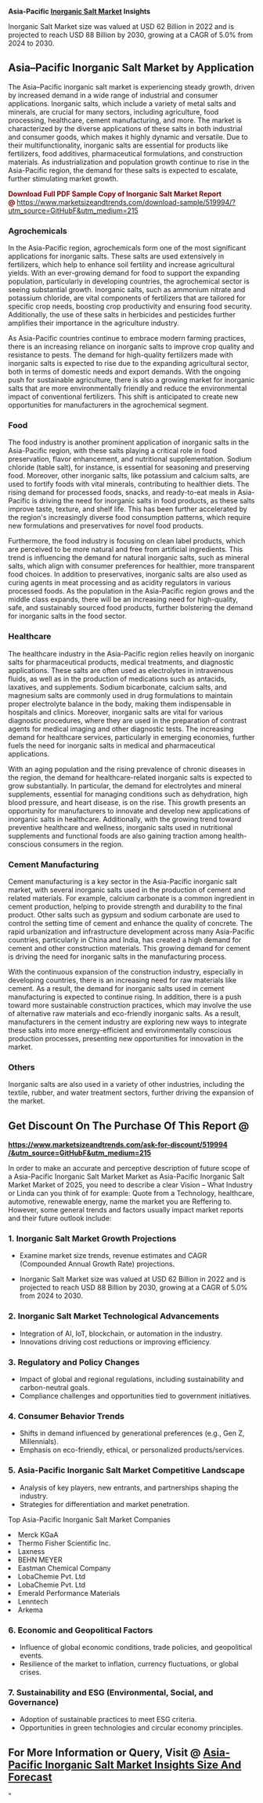 <p><strong>Asia-Pacific&nbsp;<a href=""https://www.marketsizeandtrends.com/download-sample/519994/&amp;utm_source=GitHubF&amp;utm_medium=215"">Inorganic Salt Market</a> Insights</strong></p><p>Inorganic Salt Market size was valued at USD 62 Billion in 2022 and is projected to reach USD 88 Billion by 2030, growing at a CAGR of 5.0% from 2024 to 2030.</p><p><h2>Asia–Pacific Inorganic Salt Market by Application</h2><p>The Asia–Pacific inorganic salt market is experiencing steady growth, driven by increased demand in a wide range of industrial and consumer applications. Inorganic salts, which include a variety of metal salts and minerals, are crucial for many sectors, including agriculture, food processing, healthcare, cement manufacturing, and more. The market is characterized by the diverse applications of these salts in both industrial and consumer goods, which makes it highly dynamic and versatile. Due to their multifunctionality, inorganic salts are essential for products like fertilizers, food additives, pharmaceutical formulations, and construction materials. As industrialization and population growth continue to rise in the Asia-Pacific region, the demand for these salts is expected to escalate, further stimulating market growth.<p><strong><span style="color: #800000;">Download Full PDF Sample Copy of Inorganic Salt Market Report @</span>&nbsp;</strong><a href="https://www.marketsizeandtrends.com/download-sample/519994/?utm_source=GitHubF&amp;utm_medium=215" target="_blank">https://www.marketsizeandtrends.com/download-sample/519994/?utm_source=GitHubF&amp;utm_medium=215</a></p></p><h3>Agrochemicals</h3><p>In the Asia-Pacific region, agrochemicals form one of the most significant applications for inorganic salts. These salts are used extensively in fertilizers, which help to enhance soil fertility and increase agricultural yields. With an ever-growing demand for food to support the expanding population, particularly in developing countries, the agrochemical sector is seeing substantial growth. Inorganic salts, such as ammonium nitrate and potassium chloride, are vital components of fertilizers that are tailored for specific crop needs, boosting crop productivity and ensuring food security. Additionally, the use of these salts in herbicides and pesticides further amplifies their importance in the agriculture industry.</p><p>As Asia-Pacific countries continue to embrace modern farming practices, there is an increasing reliance on inorganic salts to improve crop quality and resistance to pests. The demand for high-quality fertilizers made with inorganic salts is expected to rise due to the expanding agricultural sector, both in terms of domestic needs and export demands. With the ongoing push for sustainable agriculture, there is also a growing market for inorganic salts that are more environmentally friendly and reduce the environmental impact of conventional fertilizers. This shift is anticipated to create new opportunities for manufacturers in the agrochemical segment.</p><h3>Food</h3><p>The food industry is another prominent application of inorganic salts in the Asia-Pacific region, with these salts playing a critical role in food preservation, flavor enhancement, and nutritional supplementation. Sodium chloride (table salt), for instance, is essential for seasoning and preserving food. Moreover, other inorganic salts, like potassium and calcium salts, are used to fortify foods with vital minerals, contributing to healthier diets. The rising demand for processed foods, snacks, and ready-to-eat meals in Asia-Pacific is driving the need for inorganic salts in food products, as these salts improve taste, texture, and shelf life. This has been further accelerated by the region's increasingly diverse food consumption patterns, which require new formulations and preservatives for novel food products.</p><p>Furthermore, the food industry is focusing on clean label products, which are perceived to be more natural and free from artificial ingredients. This trend is influencing the demand for natural inorganic salts, such as mineral salts, which align with consumer preferences for healthier, more transparent food choices. In addition to preservatives, inorganic salts are also used as curing agents in meat processing and as acidity regulators in various processed foods. As the population in the Asia-Pacific region grows and the middle class expands, there will be an increasing need for high-quality, safe, and sustainably sourced food products, further bolstering the demand for inorganic salts in the food sector.</p><h3>Healthcare</h3><p>The healthcare industry in the Asia-Pacific region relies heavily on inorganic salts for pharmaceutical products, medical treatments, and diagnostic applications. These salts are often used as electrolytes in intravenous fluids, as well as in the production of medications such as antacids, laxatives, and supplements. Sodium bicarbonate, calcium salts, and magnesium salts are commonly used in drug formulations to maintain proper electrolyte balance in the body, making them indispensable in hospitals and clinics. Moreover, inorganic salts are vital for various diagnostic procedures, where they are used in the preparation of contrast agents for medical imaging and other diagnostic tests. The increasing demand for healthcare services, particularly in emerging economies, further fuels the need for inorganic salts in medical and pharmaceutical applications.</p><p>With an aging population and the rising prevalence of chronic diseases in the region, the demand for healthcare-related inorganic salts is expected to grow substantially. In particular, the demand for electrolytes and mineral supplements, essential for managing conditions such as dehydration, high blood pressure, and heart disease, is on the rise. This growth presents an opportunity for manufacturers to innovate and develop new applications of inorganic salts in healthcare. Additionally, with the growing trend toward preventive healthcare and wellness, inorganic salts used in nutritional supplements and functional foods are also gaining traction among health-conscious consumers in the region.</p><h3>Cement Manufacturing</h3><p>Cement manufacturing is a key sector in the Asia-Pacific inorganic salt market, with several inorganic salts used in the production of cement and related materials. For example, calcium carbonate is a common ingredient in cement production, helping to provide strength and durability to the final product. Other salts such as gypsum and sodium carbonate are used to control the setting time of cement and enhance the quality of concrete. The rapid urbanization and infrastructure development across many Asia-Pacific countries, particularly in China and India, has created a high demand for cement and other construction materials. This growing demand for cement is driving the need for inorganic salts in the manufacturing process.</p><p>With the continuous expansion of the construction industry, especially in developing countries, there is an increasing need for raw materials like cement. As a result, the demand for inorganic salts used in cement manufacturing is expected to continue rising. In addition, there is a push toward more sustainable construction practices, which may involve the use of alternative raw materials and eco-friendly inorganic salts. As a result, manufacturers in the cement industry are exploring new ways to integrate these salts into more energy-efficient and environmentally conscious production processes, presenting new opportunities for innovation in the market.</p><h3>Others</h3><p>Inorganic salts are also used in a variety of other industries, including the textile, rubber, and water treatment sectors, further driving the expansion of the market.</p><h2><strong>Get Discount On The Purchase Of This Report @&nbsp;</strong></h2><p><strong><a href=""https://www.marketsizeandtrends.com/ask-for-discount/519994/&amp;utm_source=GitHubF&amp;utm_medium=215"" target=""_blank"">https://www.marketsizeandtrends.com/ask-for-discount/519994<br />/&amp;utm_source=GitHubF&amp;utm_medium=215</a></strong></p><p>In order to make an accurate and perceptive description of future scope of a Asia-Pacific&nbsp;Inorganic Salt Market Market as Asia-Pacific&nbsp;Inorganic Salt Market Market of 2025, you need to describe a clear Vision &ndash; What Industry or Linda can you think of for example: Quote from a Technology, healthcare, automotive, renewable energy, name the market you are Reffering to. However, some general trends and factors usually impact market reports and their future outlook include:</p><h3>1.&nbsp;<strong>Inorganic Salt Market Growth Projections</strong></h3><ul><li>Examine market size trends, revenue estimates and CAGR (Compounded Annual Growth Rate) projections.</li><li><p>Inorganic Salt Market size was valued at USD 62 Billion in 2022 and is projected to reach USD 88 Billion by 2030, growing at a CAGR of 5.0% from 2024 to 2030.</p></li></ul><h3>2.&nbsp;<strong>Inorganic Salt Market Technological Advancements</strong></h3><ul><li>Integration of AI, IoT, blockchain, or automation in the industry.</li><li>Innovations driving cost reductions or improving efficiency.</li></ul><h3>3.&nbsp;<strong>Regulatory and Policy Changes</strong></h3><ul><li>Impact of global and regional regulations, including sustainability and carbon-neutral goals.</li><li>Compliance challenges and opportunities tied to government initiatives.</li></ul><h3>4.&nbsp;<strong>Consumer Behavior Trends</strong></h3><ul><li>Shifts in demand influenced by generational preferences (e.g., Gen Z, Millennials).</li><li>Emphasis on eco-friendly, ethical, or personalized products/services.</li></ul><h3>5.&nbsp;<strong>Asia-Pacific Inorganic Salt Market Competitive Landscape</strong></h3><ul><li>Analysis of key players, new entrants, and partnerships shaping the industry.</li><li>Strategies for differentiation and market penetration.</li></ul><p data-pm-slice=""1 1 []"">Top Asia-Pacific Inorganic Salt Market Companies</p><div data-test-id=""""><p><li>Merck KGaA</li><li> Thermo Fisher Scientific Inc.</li><li> Laxness</li><li> BEHN MEYER</li><li> Eastman Chemical Company</li><li> LobaChemie Pvt. Ltd</li><li> LobaChemie Pvt. Ltd</li><li> Emerald Performance Materials</li><li> Lenntech</li><li> Arkema</li></p></div><h3>6.&nbsp;<strong>Economic and Geopolitical Factors</strong></h3><ul><li>Influence of global economic conditions, trade policies, and geopolitical events.</li><li>Resilience of the market to inflation, currency fluctuations, or global crises.</li></ul><h3>7.&nbsp;<strong>Sustainability and ESG (Environmental, Social, and Governance)</strong></h3><ul><li>Adoption of sustainable practices to meet ESG criteria.</li><li>Opportunities in green technologies and circular economy principles.</li></ul><h2><strong>For More Information or Query, Visit @&nbsp;</strong><a href=""https://www.verifiedmarketreports.com/product/inorganic-salt-market-size-and-forecast/"" target=""_blank"">Asia-Pacific Inorganic Salt Market Insights Size And Forecast</a></h2>"
